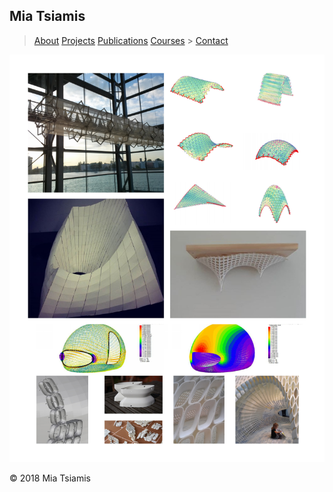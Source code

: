 ## Mia Tsiamis

> [About](./about.html)  [Projects](./projects.html)   [Publications](./publications.html)  [Courses](./courses.html)  > [Contact](./contact.html)   

 
![Works](/2019/Tsiamis_projects.jpg)


© 2018 Mia Tsiamis
